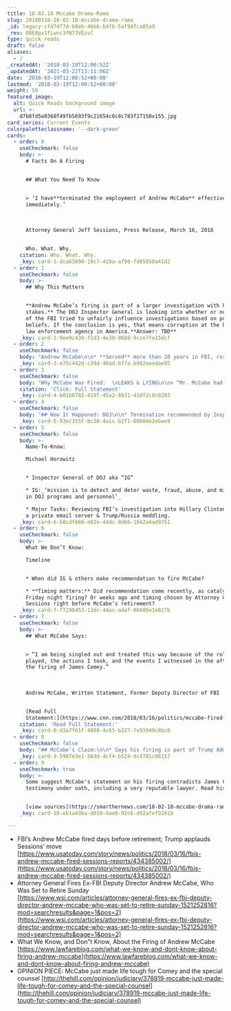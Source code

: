 ```yaml
---
title: 18.02.18 Mccabe Drama-Rama
slug: 20180318-18-02-18-mccabe-drama-rama
_id: legacy-cfd74f7d-68eb-46bb-b4f6-5af9dfca05a9
_rev: O8E8pz1fLwnc3fN7JVEzvC
type: quick_reads
draft: false
aliases:
  - /
_createdAt: '2018-03-19T12:00:52Z'
_updatedAt: '2021-03-22T13:11:06Z'
date: '2018-03-19T12:00:52+00:00'
lastmod: '2018-03-19T12:00:52+00:00'
weight: 50
featured_image:
  alt: Quick Reads background image
  url: >-
    d7b8fd5e0368f49fb5693f9c21654c0c8c783f27150x155.jpg
card_series: Current Events
colorpaletteclassname: '--dark-green'
cards:
  - order: 0
    useCheckmark: false
    body: >-
      # Facts On A Firing


      ## What You Need To Know


      > ‘I have**terminated the employment of Andrew McCabe** effective
      immediately.’  
        
        
        
      Attorney General Jeff Sessions, Press Release, March 16, 2018


      Who. What. Why.
    citation: Who. What. Why.
    _key: card-1-dca63898-19c7-419a-af98-fd85850a41d2
  - order: 1
    useCheckmark: false
    body: >-
      ## Why This Matters


      **Andrew McCabe’s firing is part of a larger investigation with high
      stakes.** The DOJ Inspector General is looking into whether or not members
      of the FBI tried to unfairly influence investigations based on political
      beliefs. If the conclusion is yes, that means corruption at the highest
      law enforcement agency in America.**Answer: TBD**
    _key: card-2-9ee9c439-f1d3-4e38-9688-9cce7fe15dcf
  - order: 2
    useCheckmark: false
    body: "Andrew McCabe\n\n* **Served** more than 20 years in FBI, rose from street agent in NYC to Deputy Director in DC.\n* **Stepped-down** from Deputy Director position in January a\x13 allowed to stay part of FBI on terminal leave.\n* **Fired** Friday, March 16, 2018, 2 days ahead of his expected retirement on March 18th."
    _key: card-3-e75c442d-c39d-40ad-bf7a-b982eeedae95
  - order: 3
    useCheckmark: false
    body: "Why McCabe Was Fired:  \nLEAKS & LYING\n\n> “Mr. McCabe had made an unauthorized disclosure to the news media and lacked candor a\b\x12 including under oath a\b\x12 on multiple occasions.”  \n  \n  \n  \nAttorney General Jeff Sessions, Press Release, March 16, 2018\n\n[Click: Full Statement](https://www.reuters.com/article/us-usa-trump-sessions-statement/statement-by-attorney-general-on-firing-of-fbis-mccabe-idUSKCN1GT04O)"
    citation: 'Click: Full Statement'
    _key: card-4-b01b8782-419f-45a2-8b31-41df2c8c0203
  - order: 4
    useCheckmark: false
    body: "## How It Happened: DOJ\n\n* Termination recommended by Inspector General (IG appointed by President Obama).\n* Agreed by an additional DOJ members (Office of Professional Responsibility a\x13 Counsel appointed by Obama).\n* Ultimately decision up to Attorney General (President Trump appointee)."
    _key: card-5-93ec355f-bc30-4a1c-b2f1-80084e2ebee9
  - order: 5
    useCheckmark: false
    body: >-
      Name-To-Know:  

      Michael Horowitz


      * Inspector General of DOJ aka “IG”

      * IG:_‘mission is to detect and deter waste, fraud, abuse, and misconduct
      in DOJ programs and personnel’_

      * Major Tasks: Reviewing FBI’s investigation into Hillary Clinton’s use of
      a private email server & Trump/Russia meddling.
    _key: card-6-50cdf666-e82e-44dc-9d66-1042a4ad9751
  - order: 6
    useCheckmark: false
    body: >-
      What We Don’t Know:  

      Timeline


      * When did IG & others make recommendation to fire McCabe?

      * **Timing matters:** Did recommendation come recently, as catalyst behind
      Friday night firing? Or weeks ago and timing chosen by Attorney General
      Sessions right before McCabe’s retirement?
    _key: card-7-f7290453-13dc-44ac-adaf-0b606e1e027b
  - order: 7
    useCheckmark: false
    body: >-
      ## What McCabe Says:


      > “I am being singled out and treated this way because of the role I
      played, the actions I took, and the events I witnessed in the aftermath of
      the firing of James Comey.”  
        
        
        
      Andrew McCabe, Written Statement, Former Deputy Director of FBI


      [Read Full
      Statement:](https://www.cnn.com/2018/03/16/politics/mccabe-fired-statement-fbi-deputy-director/index.html)
    citation: 'Read Full Statement:'
    _key: card-8-d3a7f61f-4808-4c65-b227-7e93949c8bc0
  - order: 8
    useCheckmark: false
    body: "## McCabe’s Claim:\n\n* Says his firing is part of Trump Administration’s “_ongoing war with FBI and special counsel investigation”_.\n* Insinuates he supports former FBI Dir James Comey claim that Pres. Trump told him to drop the investigation into Russia collusion a\x13 amongst other potentially unethical or illegal actions."
    _key: card-9-5997e3e1-56dd-4cf4-b524-dc4781c88157
  - order: 9
    useCheckmark: true
    body: >-
      Some suggest McCabe's statement on his firing contradicts James Comey's
      testimony under oath, including a very reputable lawyer. Read his op-ed:


      [view sources](https://smarthernews.com/18-02-18-mccabe-drama-rama/)
    _key: card-10-eb1a43ba-d019-4ae0-92c6-dd2afef9281b

---
```

* FBI’s Andrew McCabe fired days before retirement; Trump applauds Sessions’ move [https://www.usatoday.com/story/news/politics/2018/03/16/fbis-andrew-mccabe-fired-sessions-reports/434385002/](https://www.usatoday.com/story/news/politics/2018/03/16/fbis-andrew-mccabe-fired-sessions-reports/434385002/)
* Attorney General Fires Ex-FBI Deputy Director Andrew McCabe, Who Was Set to Retire Sunday  
[https://www.wsj.com/articles/attorney-general-fires-ex-fbi-deputy-director-andrew-mccabe-who-was-set-to-retire-sunday-1521252816?mod=searchresults&page=1&pos=2](https://www.wsj.com/articles/attorney-general-fires-ex-fbi-deputy-director-andrew-mccabe-who-was-set-to-retire-sunday-1521252816?mod=searchresults&page=1&pos=2)
* What We Know, and Don”t Know, About the Firing of Andrew McCabe [https://www.lawfareblog.com/what-we-know-and-dont-know-about-firing-andrew-mccabe](https://www.lawfareblog.com/what-we-know-and-dont-know-about-firing-andrew-mccabe)
* OPINION PIECE: McCabe just made life tough for Comey and the special counsel [http://thehill.com/opinion/judiciary/378919-mccabe-just-made-life-tough-for-comey-and-the-special-counsel](http://thehill.com/opinion/judiciary/378919-mccabe-just-made-life-tough-for-comey-and-the-special-counsel)
